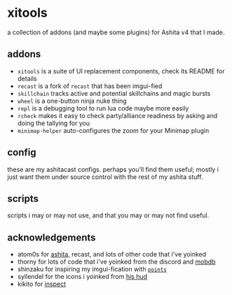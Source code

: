 # xitools
a collection of addons (and maybe some plugins) for Ashita v4 that I made.

## addons
- `xitools` is a suite of UI replacement components, check its README for details
- `recast` is a fork of `recast` that has been imgui-fied
- `skillchain` tracks active and potential skillchains and magic bursts
- `wheel` is a one-button ninja nuke thing
- `repl` is a debugging tool to run lua code maybe more easily
- `rcheck` makes it easy to check party/alliance readiness by asking and doing
  the tallying for you
- `minimap-helper` auto-configures the zoom for your Minimap plugin

## config
these are my ashitacast configs. perhaps you'll find them useful; mostly i just
want them under source control with the rest of my ashita stuff.

## scripts
scripts i may or may not use, and that you may or may not find useful.

## acknowledgements
- atom0s for [ashita](https://github.com/AshitaXI/Ashita-v4beta), recast, and lots of other code that i've yoinked
- thorny for lots of code that i've yoinked from the discord and [mobdb](https://github.com/ThornyFFXI/mobdb)
- shinzaku for inspiring my imgui-fication with [`points`](https://github.com/Shinzaku/Points)
- syllendel for the icons i yoinked from [his hud](https://github.com/Syllendel/CustomHUD)
- kikito for [inspect](https://github.com/kikito/inspect.lua)
